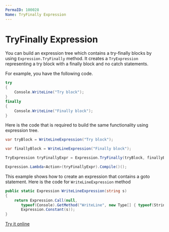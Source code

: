 ```yaml
---
PermaID: 100028
Name: TryFinally Expression
---
```


# TryFinally Expression

You can build an expression tree which contains a try-finally blocks by using `Expression.TryFinally` method. It creates a `TryExpression` representing a try block with a finally block and no catch statements. 

For example, you have the following code.

```csharp
try
{
    Console.WriteLine("Try block");
}
finally
{
    Console.WriteLine("Finally block");
}
```

Here is the code that is required to build the same functionality using expression tree. 

```csharp
var tryBlock = WriteLineExpression("Try block");

var finallyBlock = WriteLineExpression("Finally block");

TryExpression tryFinallyExpr = Expression.TryFinally(tryBlock, finallyBlock);

Expression.Lambda<Action>(tryFinallyExpr).Compile()();
```

This example shows how to create an expression that contains a goto statement. Here is the code for `WriteLineExpression` method

```csharp
public static Expression WriteLineExpression(string s)
{
    return Expression.Call(null,
       typeof(Console).GetMethod("WriteLine", new Type[] { typeof(String) }),
       Expression.Constant(s));
}
``` 

[Try it online](https://dotnetfiddle.net/uUn2NJ)